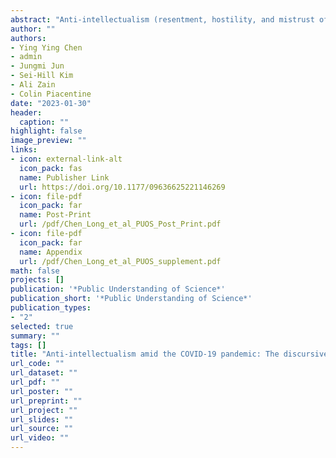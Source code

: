 ```yaml
---
abstract: "Anti-intellectualism (resentment, hostility, and mistrust of experts) has become a growing concern that influences public understanding of science during the pandemic. Using topic modeling and supervised machine learning, this study examines the elements and sources of anti-Fauci tweets as a case of anti-intellectual discourse on social media. Based on the theoretical framework of science-related populism, we identified three anti-intellectual discursive elements in anti-Fauci tweets: people-scientist antagonism, delegitimizing the motivation of scientists, and delegitimizing the knowledge of scientists. Delegitimizing the motivation of scientists appeared most frequently in anti-Fauci tweets. Politicians, conservative news media, and non-institutionalized masses co-constructed the production and circulation of anti-intellectual discourses on Twitter. Anti-intellectual discourses resurged even under Twitter’s content moderation mechanism. We discuss theoretical and practical implications for building public trust in scientists, effective science communication, and content moderation policies on social media."
author: ""
authors:
- Ying Ying Chen
- admin
- Jungmi Jun
- Sei-Hill Kim
- Ali Zain
- Colin Piacentine
date: "2023-01-30"
header:
  caption: ""
highlight: false
image_preview: ""
links:
- icon: external-link-alt
  icon_pack: fas
  name: Publisher Link
  url: https://doi.org/10.1177/09636625221146269
- icon: file-pdf
  icon_pack: far
  name: Post-Print
  url: /pdf/Chen_Long_et_al_PUOS_Post_Print.pdf
- icon: file-pdf
  icon_pack: far
  name: Appendix
  url: /pdf/Chen_Long_et_al_PUOS_supplement.pdf
math: false
projects: []
publication: '*Public Understanding of Science*'
publication_short: '*Public Understanding of Science*'
publication_types:
- "2"
selected: true
summary: ""
tags: []
title: "Anti-intellectualism amid the COVID-19 pandemic: The discursive elements and sources of anti-Fauci tweets"
url_code: ""
url_dataset: ""
url_pdf: ""
url_poster: ""
url_preprint: ""
url_project: ""
url_slides: ""
url_source: ""
url_video: ""
---
```

